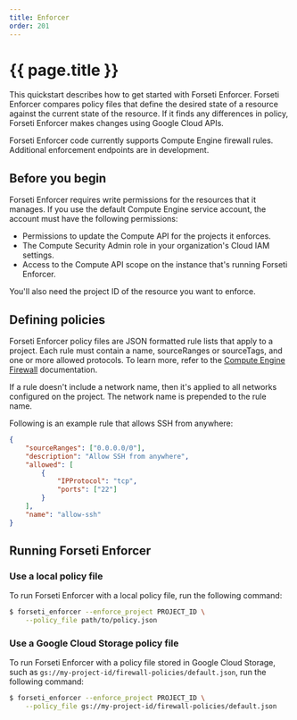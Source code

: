```yaml
---
title: Enforcer
order: 201
---
```

# {{ page.title }}

This quickstart describes how to get started with Forseti Enforcer. Forseti
Enforcer compares policy files that define the desired state of a resource
against the current state of the resource. If it finds any differences in
policy, Forseti Enforcer makes changes using Google Cloud APIs.

Forseti Enforcer code currently supports Compute Engine firewall rules.
Additional enforcement endpoints are in development.

## Before you begin

Forseti Enforcer requires write permissions for the resources that it manages.
If you use the default Compute Engine service account, the account must have
the following permissions:

  - Permissions to update the Compute API for the projects it enforces.
  - The Compute Security Admin role in your organization's Cloud IAM settings.
  - Access to the Compute API scope on the instance that's running Forseti
  Enforcer.

You'll also need the project ID of the resource you want to enforce.

## Defining policies

Forseti Enforcer policy files are JSON formatted rule lists that apply to a
project. Each rule must contain a name, sourceRanges or sourceTags, and one or
more allowed protocols. To learn more, refer to the
[Compute Engine Firewall](https://cloud.google.com/compute/docs/reference/latest/firewalls)
documentation.

If a rule doesn't include a network name, then it's applied to all networks
configured on the project. The network name is prepended to the rule name.

Following is an example rule that allows SSH from anywhere:

  ```json
  {
      "sourceRanges": ["0.0.0.0/0"],
      "description": "Allow SSH from anywhere",
      "allowed": [
          {
              "IPProtocol": "tcp",
              "ports": ["22"]
          }
      ],
      "name": "allow-ssh"
  }
  ```

## Running Forseti Enforcer

### Use a local policy file

To run Forseti Enforcer with a local policy file, run the following command:

  ```bash
  $ forseti_enforcer --enforce_project PROJECT_ID \
      --policy_file path/to/policy.json
  ```

### Use a Google Cloud Storage policy file

To run Forseti Enforcer with a policy file stored in Google Cloud Storage,
such as `gs://my-project-id/firewall-policies/default.json`, run the following
command:

  ```bash
  $ forseti_enforcer --enforce_project PROJECT_ID \
      --policy_file gs://my-project-id/firewall-policies/default.json
  ```
